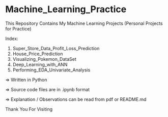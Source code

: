 # Machine_Learning_Practice

This Repository Contains My Machine Learning Projects (Personal Projects for Practice)

Index:

1. Super_Store_Data_Profit_Loss_Prediction
2. House_Price_Prediction
3. Visualizing_Pokemon_DataSet
4. Deep_Learning_with_ANN
5. Performing_EDA_Univariate_Analysis

=> Written in Python

=> Source code files are in .ipynb format

=> Explanation / Observations can be read from pdf or README.md 

Thank You For Visiting
